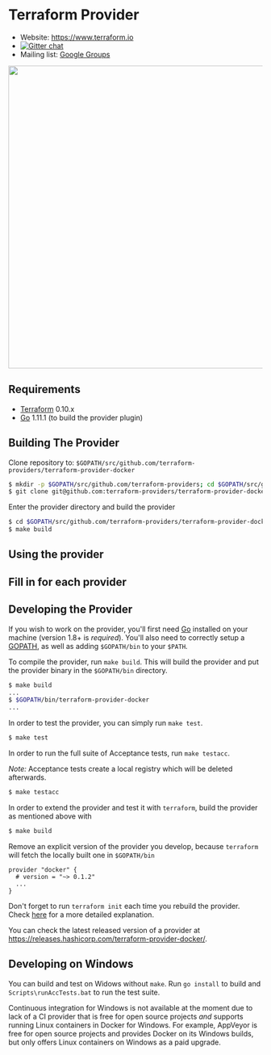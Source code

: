 Terraform Provider
==================

- Website: https://www.terraform.io
- [![Gitter chat](https://badges.gitter.im/hashicorp-terraform/Lobby.png)](https://gitter.im/hashicorp-terraform/Lobby)
- Mailing list: [Google Groups](http://groups.google.com/group/terraform-tool)

<img src="https://cdn.rawgit.com/hashicorp/terraform-website/master/content/source/assets/images/logo-hashicorp.svg" width="600px">

Requirements
------------

-	[Terraform](https://www.terraform.io/downloads.html) 0.10.x
-	[Go](https://golang.org/doc/install) 1.11.1 (to build the provider plugin)

Building The Provider
---------------------

Clone repository to: `$GOPATH/src/github.com/terraform-providers/terraform-provider-docker`

```sh
$ mkdir -p $GOPATH/src/github.com/terraform-providers; cd $GOPATH/src/github.com/terraform-providers
$ git clone git@github.com:terraform-providers/terraform-provider-docker
```

Enter the provider directory and build the provider

```sh
$ cd $GOPATH/src/github.com/terraform-providers/terraform-provider-docker
$ make build
```

Using the provider
----------------------
## Fill in for each provider

Developing the Provider
---------------------------

If you wish to work on the provider, you'll first need [Go](http://www.golang.org) installed on your machine (version 1.8+ is *required*). You'll also need to correctly setup a [GOPATH](http://golang.org/doc/code.html#GOPATH), as well as adding `$GOPATH/bin` to your `$PATH`.

To compile the provider, run `make build`. This will build the provider and put the provider binary in the `$GOPATH/bin` directory.

```sh
$ make build
...
$ $GOPATH/bin/terraform-provider-docker
...
```

In order to test the provider, you can simply run `make test`.

```sh
$ make test
```

In order to run the full suite of Acceptance tests, run `make testacc`.

*Note:* Acceptance tests create a local registry which will be deleted afterwards.

```sh
$ make testacc
```

In order to extend the provider and test it with `terraform`, build the provider as mentioned above with
```sh
$ make build
```

Remove an explicit version of the provider you develop, because `terraform` will fetch
the locally built one in `$GOPATH/bin`
```hcl
provider "docker" {
  # version = "~> 0.1.2"
  ...
}
```


Don't forget to run `terraform init` each time you rebuild the provider. Check [here](https://www.youtube.com/watch?v=TMmovxyo5sY&t=30m14s) for a more detailed explanation.

You can check the latest released version of a provider at https://releases.hashicorp.com/terraform-provider-docker/.

Developing on Windows
---------------------

You can build and test on Widows without `make`.  Run `go install` to
build and `Scripts\runAccTests.bat` to run the test suite.

Continuous integration for Windows is not available at the moment due
to lack of a CI provider that is free for open source projects *and*
supports running Linux containers in Docker for Windows.  For example,
AppVeyor is free for open source projects and provides Docker on its
Windows builds, but only offers Linux containers on Windows as a paid
upgrade.
